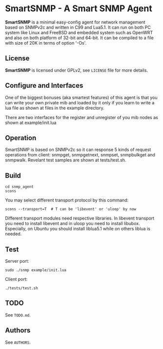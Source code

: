 SmartSNMP - A Smart SNMP Agent
==============================

**SmartSNMP** is a minimal easy-config agent for network management based on SNMPv2c
 and written in C99 and Lua5.1. It can run on both PC system like Linux and 
FreeBSD and embedded system such as OpenWRT and also on both platform of 32-bit 
and 64-bit. It can be compiled to a file with size of 20K in terms of option 
'-Os'.

License
-------

**SmartSNMP** is licensed under GPLv2, see `LICENSE` file for more details.

Configure and Interfaces
------------------------

One of the biggest bonuses (aka smartest features) of this agent is that you can
 write your own private mib and loaded by it only if you learn to write a lua 
file as shown at files in the example directory.

There are two interfaces for the register and unregister of you mib nodes as
shown at example/init.lua

Operation
---------

SmartSNMP is based on SNMPv2c so it can response 5 kinds of request operations 
from client: snmpget, snmpgetnext, snmpset, snmpbulkget and snmpwalk. Revelant 
test samples are shown at tests/test.sh.

Build
-----

    cd snmp_agent
    scons

You may select different transport protocol by this command:

    scons --transport=T  # T can be 'libevent' or 'uloop' by now

Different transport modules need respective libraries. In libevent transport you
need to install libevent and in uloop you need to install libubox. Especially, 
on Ubuntu you should install liblua5.1 while on others liblua is needed.

Test
----

Server port:

    sudo ./snmp example/init.lua

Client port:

    ./tests/test.sh

TODO
----

See `TODO.md`.

Authors
-------

See `AUTHORS`.
